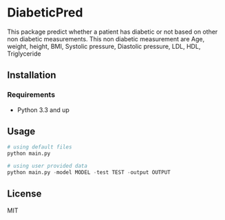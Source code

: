 # DiabeticPred
This package predict whether a patient has diabetic or not based on other non diabetic measurements.
This non diabetic measurement are Age, weight, height, BMI, Systolic pressure, Diastolic pressure, 
LDL, HDL, Triglyceride
## Installation

### Requirements
* Python 3.3 and up


## Usage

```python
# using default files
python main.py

# using user provided data
python main.py -model MODEL -test TEST -output OUTPUT
```



## License
MIT

